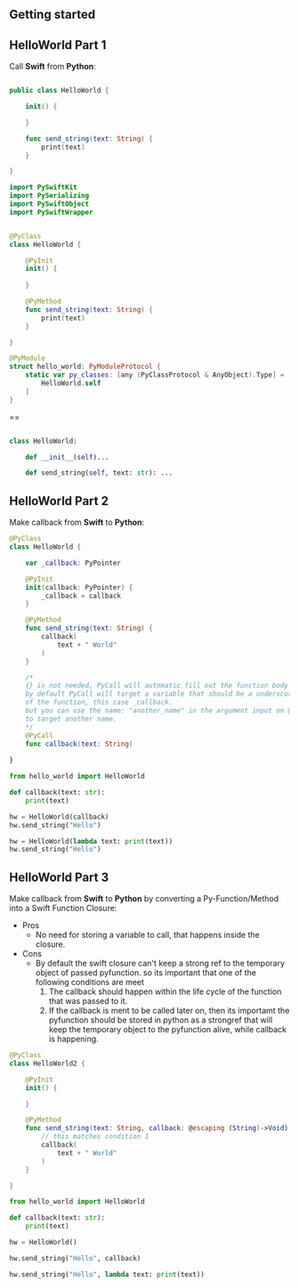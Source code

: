 
## Getting started

<!-- Lorem ipsum dolor sit amet, consectetur adipiscing elit, sed do eiusmod tempor incididunt ut labore et dolore magna aliqua. Ut enim ad minim veniam, quis nostrud exercitation ullamco laboris nisi ut aliquip ex ea commodo consequat. Duis aute irure dolor in reprehenderit in voluptate velit esse cillum dolore eu fugiat nulla pariatur. Excepteur sint occaecat cupidatat non proident, sunt in culpa qui officia deserunt mollit anim id est laborum.
 -->



## HelloWorld Part 1

Call **Swift** from **Python**:

<!-- Lorem ipsum dolor sit amet, consectetur adipiscing elit, sed do eiusmod tempor incididunt ut labore et dolore magna aliqua. Ut enim ad minim veniam, quis nostrud exercitation ullamco laboris nisi ut aliquip ex ea commodo consequat. Duis aute irure dolor in reprehenderit in voluptate velit esse cillum dolore eu fugiat nulla pariatur. Excepteur sint occaecat cupidatat non proident, sunt in culpa qui officia deserunt mollit anim id est laborum. -->

```swift title="HelloWorld.swift"

public class HelloWorld {

    init() {

    }

    func send_string(text: String) {
        print(text)
    }

}
```
<!-- Lorem ipsum dolor sit amet, consectetur adipiscing elit, sed do eiusmod tempor incididunt ut labore et dolore magna aliqua. Ut enim ad minim veniam, quis nostrud exercitation ullamco laboris nisi ut aliquip ex ea commodo consequat. Duis aute irure dolor in reprehenderit in voluptate velit esse cillum dolore eu fugiat nulla pariatur. Excepteur sint occaecat cupidatat non proident, sunt in culpa qui officia deserunt mollit anim id est laborum. -->


```swift title="HelloWorld.swift"
import PySwiftKit
import PySerializing
import PySwiftObject
import PySwiftWrapper


@PyClass
class HelloWorld {

    @PyInit
    init() {
        
    }

    @PyMethod
    func send_string(text: String) {
        print(text)
    }

}

@PyModule
struct hello_world: PyModuleProtocol {
    static var py_classes: [any (PyClassProtocol & AnyObject).Type] = [
        HelloWorld.self
    ]
}
```

==

```py title="hello_world.py"

class HelloWorld:

    def __init__(self)...

    def send_string(self, text: str): ...

```

## HelloWorld Part 2

<!-- Lorem ipsum dolor sit amet, consectetur adipiscing elit, sed do eiusmod tempor incididunt ut labore et dolore magna aliqua. Ut enim ad minim veniam, quis nostrud exercitation ullamco laboris nisi ut aliquip ex ea commodo consequat. Duis aute irure dolor in reprehenderit in voluptate velit esse cillum dolore eu fugiat nulla pariatur. Excepteur sint occaecat cupidatat non proident, sunt in culpa qui officia deserunt mollit anim id est laborum. -->


Make callback from **Swift** to **Python**:


```swift title="HelloWorld.swift"
@PyClass
class HelloWorld {

    var _callback: PyPointer

    @PyInit
    init(callback: PyPointer) {
        _callback = callback
    }

    @PyMethod
    func send_string(text: String) {
        callback(
            text + " World"
        )
    }

    /* 
    {} is not needed, PyCall will automatic fill out the function body
    by default PyCall will target a variable that should be a underscored name
    of the function, this case _callback.
    but you can use the name: "another_name" in the argument input on @PyCall
    to target another name.
    */
    @PyCall 
    func callback(text: String)
    
}
```

```py title="main.py"
from hello_world import HelloWorld

def callback(text: str):
    print(text)

hw = HelloWorld(callback)
hw.send_string("Hello")

hw = HelloWorld(lambda text: print(text))
hw.send_string("Hello")
```

## HelloWorld Part 3


Make callback from **Swift** to **Python** by converting a Py-Function/Method into a Swift Function Closure:

* Pros
    * No need for storing a variable to call, that happens inside the closure.
* Cons
   * By default the swift closure can't keep a strong ref to the temporary
    object of passed pyfunction. so its important that one of the following conditions are meet
        1. The callback should happen within the life cycle of the function that was passed to it.
        2. If the callback is ment to be called later on, then its importamt the pyfunction should be stored in python as a strongref that will keep the temporary object to the pyfunction alive, while callback is happening.

```swift title="HelloWorld.swift"
@PyClass
class HelloWorld2 {

    @PyInit
    init() {

    }

    @PyMethod
    func send_string(text: String, callback: @escaping (String)->Void) {
        // this matches condition 1
        callback(
            text + " World"
        )
    }

}
```


```py title="main.py"
from hello_world import HelloWorld

def callback(text: str):
    print(text)

hw = HelloWorld()

hw.send_string("Hello", callback)

hw.send_string("Hello", lambda text: print(text))
```










<!-- 

```py
class HelloWorld:

    def __init__(self, callback: object)...

    def send_string(self, text: str): ...

    class Callbacks:
        def get_string(self, text: str)

```

Lorem ipsum dolor sit amet, consectetur adipiscing elit, sed do eiusmod tempor incididunt ut labore et dolore magna aliqua. Ut enim ad minim veniam, quis nostrud exercitation ullamco laboris nisi ut aliquip ex ea commodo consequat. Duis aute irure dolor in reprehenderit in voluptate velit esse cillum dolore eu fugiat nulla pariatur. Excepteur sint occaecat cupidatat non proident, sunt in culpa qui officia deserunt mollit anim id est laborum.



```swift title="HelloWorld.swift"

public class HelloWorld {

    var callback: PyCallback?

    func send_string(text: String) {
        callback?.get_string(
            text + " World"
        )
    }

}
``` -->
